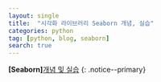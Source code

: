 ```yaml
---
layout: single
title:  "시각화 라이브러리 Seaborn 개념, 실습"
categories: python
tag: [python, blog, seaborn]
search: true
--- 
```


**[Seaborn]**[개념 및 실습](https://park-chanyeong.github.io)
{: .notice--primary}





